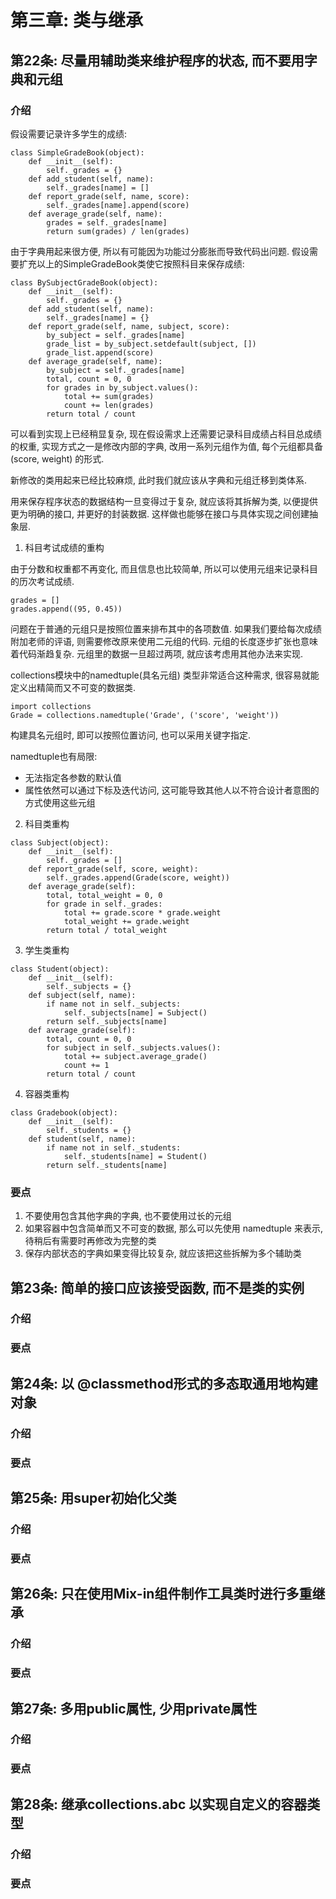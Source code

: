 # 第三章: 类与继承 #

## 第22条: 尽量用辅助类来维护程序的状态, 而不要用字典和元组 ##

### 介绍 ###

假设需要记录许多学生的成绩:

```
class SimpleGradeBook(object):
    def __init__(self):
        self._grades = {}
    def add_student(self, name):
        self._grades[name] = []
    def report_grade(self, name, score):
        self._grades[name].append(score)
    def average_grade(self, name):
        grades = self._grades[name]
        return sum(grades) / len(grades)
```
由于字典用起来很方便, 所以有可能因为功能过分膨胀而导致代码出问题.
假设需要扩充以上的SimpleGradeBook类使它按照科目来保存成绩:

```
class BySubjectGradeBook(object):
    def __init__(self):
        self._grades = {}
    def add_student(self, name):
        self._grades[name] = {}
    def report_grade(self, name, subject, score):
        by_subject = self._grades[name]
        grade_list = by_subject.setdefault(subject, [])
        grade_list.append(score)
    def average_grade(self, name):
        by_subject = self._grades[name]
        total, count = 0, 0
        for grades in by_subject.values():
            total += sum(grades)
            count += len(grades)
        return total / count
```
可以看到实现上已经稍显复杂, 现在假设需求上还需要记录科目成绩占科目总成绩的权重, 实现方式之一是修改内部的字典, 改用一系列元组作为值, 每个元组都具备 (score, weight) 的形式.

新修改的类用起来已经比较麻烦, 此时我们就应该从字典和元组迁移到类体系.

用来保存程序状态的数据结构一旦变得过于复杂, 就应该将其拆解为类, 以便提供更为明确的接口, 并更好的封装数据. 这样做也能够在接口与具体实现之间创建抽象层.

1. 科目考试成绩的重构

由于分数和权重都不再变化, 而且信息也比较简单, 所以可以使用元组来记录科目的历次考试成绩.

```
grades = []
grades.append((95, 0.45))
```
问题在于普通的元组只是按照位置来排布其中的各项数值. 如果我们要给每次成绩附加老师的评语, 则需要修改原来使用二元组的代码. 元组的长度逐步扩张也意味着代码渐趋复杂. 元组里的数据一旦超过两项, 就应该考虑用其他办法来实现.

collections模块中的namedtuple(具名元组) 类型非常适合这种需求, 很容易就能定义出精简而又不可变的数据类.

```
import collections
Grade = collections.namedtuple('Grade', ('score', 'weight'))
```
构建具名元组时, 即可以按照位置访问, 也可以采用关键字指定.

namedtuple也有局限:

- 无法指定各参数的默认值
- 属性依然可以通过下标及迭代访问, 这可能导致其他人以不符合设计者意图的方式使用这些元组

2. 科目类重构

```
class Subject(object):
    def __init__(self):
        self._grades = []
    def report_grade(self, score, weight):
        self._grades.append(Grade(score, weight))
    def average_grade(self):
        total, total_weight = 0, 0
        for grade in self._grades:
            total += grade.score * grade.weight
            total_weight += grade.weight
        return total / total_weight
```

3. 学生类重构

```
class Student(object):
    def __init__(self):
        self._subjects = {}
    def subject(self, name):
        if name not in self._subjects:
            self._subjects[name] = Subject()
        return self._subjects[name]
    def average_grade(self):
        total, count = 0, 0
        for subject in self._subjects.values():
            total += subject.average_grade()
            count += 1
        return total / count
```

4. 容器类重构

```
class Gradebook(object):
    def __init__(self):
        self._students = {}
    def student(self, name):
        if name not in self._students:
            self._students[name] = Student()
        return self._students[name]
```

### 要点 ###

1. 不要使用包含其他字典的字典, 也不要使用过长的元组
2. 如果容器中包含简单而又不可变的数据, 那么可以先使用 namedtuple 来表示, 待稍后有需要时再修改为完整的类
3. 保存内部状态的字典如果变得比较复杂, 就应该把这些拆解为多个辅助类

## 第23条: 简单的接口应该接受函数, 而不是类的实例 ##

### 介绍 ###

### 要点 ###

## 第24条: 以 @classmethod形式的多态取通用地构建对象 ##

### 介绍 ###

### 要点 ###

## 第25条: 用super初始化父类 ##

### 介绍 ###

### 要点 ###

## 第26条: 只在使用Mix-in组件制作工具类时进行多重继承 ##

### 介绍 ###

### 要点 ###

## 第27条: 多用public属性, 少用private属性 ##

### 介绍 ###

### 要点 ###

## 第28条: 继承collections.abc 以实现自定义的容器类型 ##

### 介绍 ###

### 要点 ###

